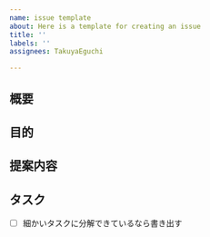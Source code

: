 ```yaml
---
name: issue template
about: Here is a template for creating an issue
title: ''
labels: ''
assignees: TakuyaEguchi

---
```


<!-- 要望のテンプレート -->

## 概要

## 目的

## 提案内容

## タスク

- [ ] 細かいタスクに分解できているなら書き出す
